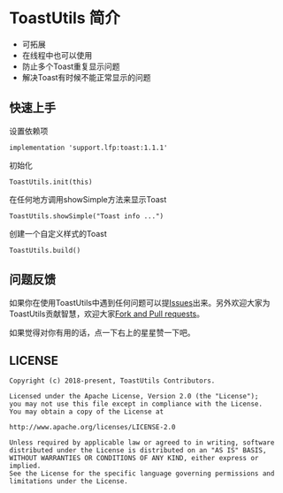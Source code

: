 # ToastUtils 简介

- 可拓展
- 在线程中也可以使用
- 防止多个Toast重复显示问题
- 解决Toast有时候不能正常显示的问题


## 快速上手

设置依赖项
```
implementation 'support.lfp:toast:1.1.1'
```
初始化
```
ToastUtils.init(this)
```

在任何地方调用showSimple方法来显示Toast
```
ToastUtils.showSimple("Toast info ...")
```

创建一个自定义样式的Toast
```
ToastUtils.build()
```


## 问题反馈

如果你在使用ToastUtils中遇到任何问题可以提[Issues](https://github.com/ftmtshuashua/ToastUtils/issues)出来。另外欢迎大家为ToastUtils贡献智慧，欢迎大家[Fork and Pull requests](https://github.com/ftmtshuashua/ToastUtils)。

如果觉得对你有用的话，点一下右上的星星赞一下吧。

## LICENSE

```
Copyright (c) 2018-present, ToastUtils Contributors.

Licensed under the Apache License, Version 2.0 (the "License");
you may not use this file except in compliance with the License.
You may obtain a copy of the License at

http://www.apache.org/licenses/LICENSE-2.0

Unless required by applicable law or agreed to in writing, software
distributed under the License is distributed on an "AS IS" BASIS,
WITHOUT WARRANTIES OR CONDITIONS OF ANY KIND, either express or implied.
See the License for the specific language governing permissions and
limitations under the License.
```
